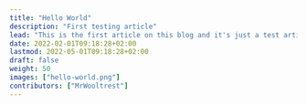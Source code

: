 ```yaml
---
title: "Hello World"
description: "First testing article"
lead: "This is the first article on this blog and it's just a test article, so "Hello World!""
date: 2022-02-01T09:18:28+02:00
lastmod: 2022-05-01T09:18:28+02:00
draft: false
weight: 50
images: ["hello-world.png"]
contributors: ["MrWooltrest"]
---
```

